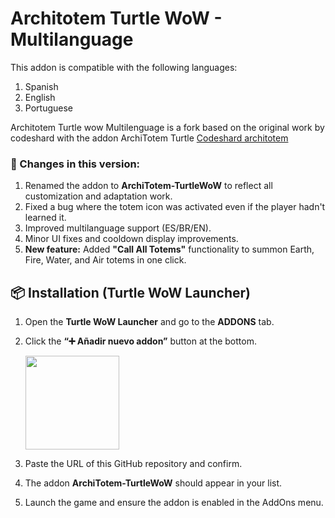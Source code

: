 # Architotem Turtle WoW - Multilanguage

This addon is compatible with the following languages:

1. Spanish
2. English
3. Portuguese

Architotem Turtle wow Multilenguage is a fork based on the original work by codeshard with the addon ArchiTotem Turtle [Codeshard architotem](https://github.com/codeshard/ArchiTotem)

### 🔧 Changes in this version:

1. Renamed the addon to **ArchiTotem-TurtleWoW** to reflect all customization and adaptation work.  
2. Fixed a bug where the totem icon was activated even if the player hadn't learned it.  
3. Improved multilanguage support (ES/BR/EN).  
4. Minor UI fixes and cooldown display improvements.  
5. **New feature:** Added **"Call All Totems"** functionality to summon Earth, Fire, Water, and Air totems in one click.


## 📦 Installation (Turtle WoW Launcher)

1. Open the **Turtle WoW Launcher** and go to the **ADDONS** tab.
2. Click the **“➕ Añadir nuevo addon”** button at the bottom.
   
   <img src="https://github.com/user-attachments/assets/c2ce427b-ddce-4c64-a1c5-a836c893934e" width="150" />


3. Paste the URL of this GitHub repository and confirm.
4. The addon **ArchiTotem-TurtleWoW** should appear in your list.
5. Launch the game and ensure the addon is enabled in the AddOns menu.





